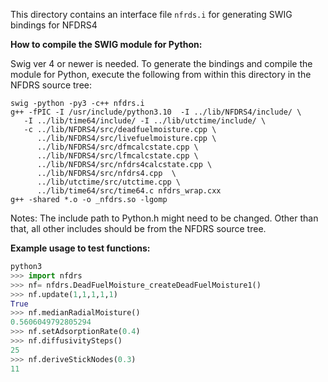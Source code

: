 This directory contains an interface file ```nfrds.i``` for generating SWIG bindings for NFDRS4

**How to compile the SWIG module for Python:**

Swig ver 4 or newer is needed. To generate the bindings and compile the module for Python, execute the following from within this directory in the NFDRS source tree:
```/bin/bash
swig -python -py3 -c++ nfdrs.i
g++ -fPIC -I /usr/include/python3.10  -I ../lib/NFDRS4/include/ \
   -I ../lib/time64/include/ -I ../lib/utctime/include/ \
   -c ../lib/NFDRS4/src/deadfuelmoisture.cpp \
      ../lib/NFDRS4/src/livefuelmoisture.cpp \
      ../lib/NFDRS4/src/dfmcalcstate.cpp \
      ../lib/NFDRS4/src/lfmcalcstate.cpp \
      ../lib/NFDRS4/src/nfdrs4calcstate.cpp \
      ../lib/NFDRS4/src/nfdrs4.cpp  \
      ../lib/utctime/src/utctime.cpp \
      ../lib/time64/src/time64.c nfdrs_wrap.cxx
g++ -shared *.o -o _nfdrs.so -lgomp
```

Notes: The include path to Python.h might need to be changed. Other than that, all other includes should be from the NFDRS source tree.

**Example usage to test functions:**

```python
python3
>>> import nfdrs
>>> nf= nfdrs.DeadFuelMoisture_createDeadFuelMoisture1()
>>> nf.update(1,1,1,1,1)
True
>>> nf.medianRadialMoisture()
0.5606049792805294
>>> nf.setAdsorptionRate(0.4)
>>> nf.diffusivitySteps()
25
>>> nf.deriveStickNodes(0.3)
11
```
